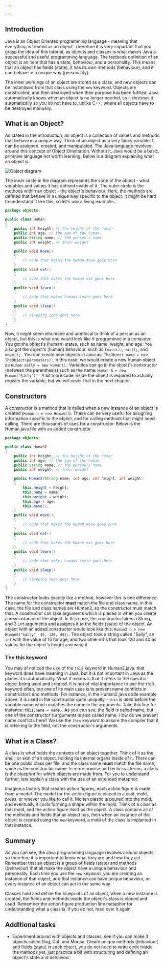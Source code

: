 ```yaml
---

---
```

## Introduction

Java is an Object Oriented programming language - meaning that everything is treated as an object. Therefore it is very important that you grasp the idea of this
tutorial, as objects and classes is what makes Java a successful and useful programming language. The textbook definition of an object is an item that has a state, 
behaviour, and a personality. This means that an object has fields (state), it has its own methods (behaviour), and it can behave in a unique way (personality).

The inner workings of an object are stored as a class, and new objects can be instantised from that class using the `new` keyword. Objects are constructed, 
and then destroyed when their purpose has been fufilled. Java automatically knows when an object is no longer needed, so it destroys it automatically so you do not 
have to, unlike C++, where all objects have to be destroyed manually.

## What is an Object?

As stated in the introduction, an object is a collection of values and methods that behave in a unique way. Think of an object as a very fancy variable. It can 
be assigned, created, and manipulated. The Java language revolves around this concept of Object Orientation. Without it, Java would be a basic, primitive language
not worth learning. Below is a diagram explaining what an object is.

![Object diagram](/assets/img/learn/object.png)

The inner circle in the diagram represents the state of the object - what variables and values it has defined inside of it. The outer circle is the methods
within an object - the object's behaviour. Here, the methods are defined that behave in a unique way specific to the object. It might be hard to understand it like
this, so let's use a living example...

``` java
﻿package objects;

public class Human
{
	public int height; // the height of the human
	public int age; // the age of the human
	public String name; // the person's name
	public int weight; // their weight

	public void move()
	{
		// code that makes the human move goes here
	}
	public void eat()
	{
		// code that makes the human eat goes here
	}
	public void learn()
	{
		// code that makes humans learn goes here
	}
	public void sleep()
	{
		// sleeping code goes here
	}
}
```

Now, it might seem inhumane and unethical to think of a person as an object, but this is what one would look like if programmed in a computer. You got the object's
(human) states, such as name, weight, and age. You also got the object's (human) behaviour, such as `learn();`, `eat();`, and `move();`
. You can create new objects in Java as: `TheObject name = new TheObject(paramaters);` In this case, we would create a new human object as 
`Human sally = new Human();` Variables can go in the object's constructor (between the paranthesis) such as the name: `Human h = new Human("Sally");
` A bit more code inside the object is required to actually register the variable, but we will cover that in the next chapter.

## Constructors

A constructor is a method that is called when a new instance of an object is created (`Human h = new Human()`). These can be very useful for assigning
information specific to the object, and for calling methods that might need calling. There are thousands of uses for a constructor. Below is the Human.java file with
an added constructor.

``` java
﻿package objects;

public class Human2
{
	public int height; // the height of the human
	public int age; // the age of the human
	public String name; // the person's name
	public int weight; // their weight

	public Human2(String name, int age, int height, int weight)
	{
		this.height = height;
		this.name = name;
		this.weight = weight;
		this.age = age;
		this.move();
	}
	public void move()
	{
		// code that makes the human move goes here
	}
	public void eat()
	{
		// code that makes the human eat goes here
	}
	public void learn()
	{
		// code that makes humans learn goes here
	}
	public void sleep()
	{
		// sleeping code goes here
	}
}
```

The constructor looks exactly like a method, however this is one difference. The name for the constructor **must** match the file and class name, in this
case, the file and class names are Human2, so the constructor must match that. A constructor can take arguments which is placed in when you create a new instance 
of the object. In this case, the constructor takes a String, and 3 `int` arguments and assignes it to the fields (state) of the object. An object with an 
added constructor would look like this: `Human2 h = new Human2("Sally", 15, 120, 40);`. The object took a string called "Sally", an `int` with 
the value of 15 for age, and two other int's that took 120 and 40 as values for the object's height and weight.

### The this keyword

You may of noticed the use of the `this` keyword in Human2.java, that keyword does have meaning in Java, but it is not important in Java as the 
places it in automatically. What it means is that it refers to the specific object being used and created. It is not of vital importance to use the `this`
keyword often, but one of its main uses is to prevent name conflicts in constructors and methods. For instance, in the Human2.java code example above, it is used
in the constructor quite uniquely - `this` is used before the variable name which matches the name in the arguments. Take this line for instance:
`this.name = name;`. As you can see, the field is called name, but one of the constructor's arguments is also called name. How do we prevent name conflicts
here? We use the `this` keyword to assure the compiler that it is referring to the field, not the constructor's arguments.

## What is a Class?

A class is what holds the contents of an object together. Think of it as the shell, or skin of an object, holding its internal organs inside of it. There can be 
one public class per file, and the class name **must** match the file name, same as the constructor name. In more precise and technical terms, a class
is the blueprint for which objects are made from. For you to understand further, lets explain a class with the use of an extended metaphor.

Imagine a factory that creates action figures, each action figure is made from a model. The model for the action figure is placed in a cast, mold, press, or 
whever you like to call it. Molten plastic is poured into the mold, and eventually it cools forming a shape within the mold. Think of a class as that mold,
and the action figure itself as the object. A class contains all of the methods and fields that an object has, then when an instance of the object is created using the 
`new` keyword, a mold of the class is implanted in that instance.

## Summary

As you can see, the Java programming language revolves around objects, so therefore it is important to know what they are and how they act. Remember that an object
is a group of fields (state) and methods (behaviour) that all make the object have a unique behaviour and personality. Each time you use the `new` 
keyword, you are creating an instance of that object, and that instance can have unique behaviour, or every instance of an object can act in the same way.

Classes hold and define the blueprints of an object, when a new instance is created, the fields and methods inside the object's class is cloned and used. Remember
the action figure production line metaphor for understanding what a class is, if you do not, read over it again.

## Additional tasks

*   Experiment around with objects and classes, see if you can make 3 objects called Dog, Cat, and Mouse. Create unique methods (behaviour) and fields (state)
    in each object, you do not need to write code inside the methods yet, just practice a bit with structuring and defining an object's state and behaviour.

